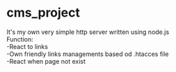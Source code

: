 # cms_project
It's my own very simple http server written using node.js                                                                                   
Function:                                                                                                                                   
  -React to links                                                                                                                           
  -Own friendly links managements based od .htacces file                                                                                    
  -React when page not exist                                                                                                                
